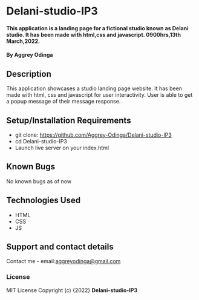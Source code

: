 # Delani-studio-IP3

#### This application is a landing page for a fictional studio known as Delani studio. It has been made with html,css and javascript. 0900hrs,13th March,2022.

#### By **Aggrey Odinga**
## Description
This application showcases a studio landing page website. It has been made with html, css and javascript for user interactivity. User is able to get a popup message of their message response.
## Setup/Installation Requirements
* git clone: https://github.com/Aggrey-Odinga/Delani-studio-IP3
* cd Delani-studio-IP3
* Launch live server on your index.html
## Known Bugs
No known bugs as of now

## Technologies Used
* HTML
* CSS
* JS

## Support and contact details
Contact me - email:aggreyodinga@gmail.com
### License
MIT License
Copyright (c) {2022} **Delani-studio-IP3**
